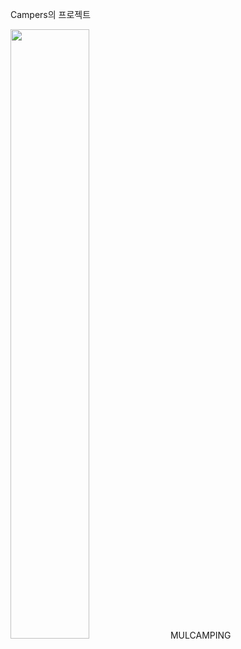 Campers의 프로젝트

<img width="50%" height="50%" src="https://user-images.githubusercontent.com/96907223/188315277-d200ad0f-62f8-4955-ac35-e563163807ac.png"/> MULCAMPING


